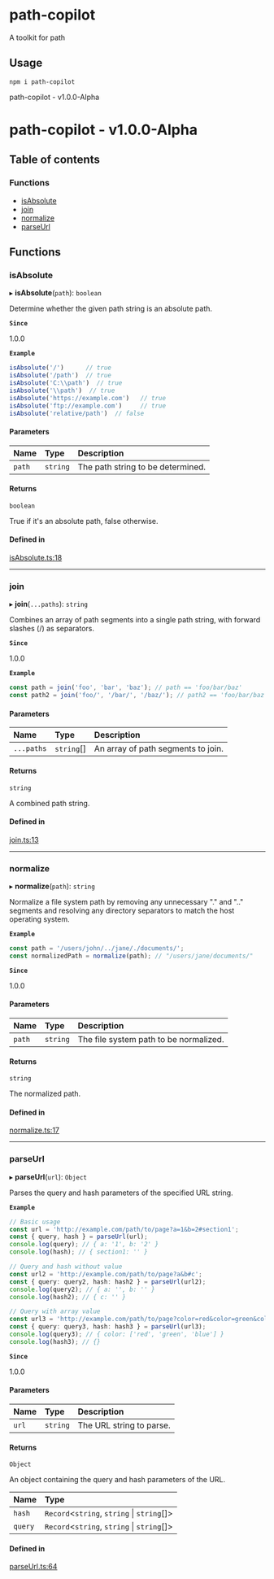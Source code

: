 # path-copilot

A toolkit for path

## Usage

```shell
npm i path-copilot
```


path-copilot - v1.0.0-Alpha

# path-copilot - v1.0.0-Alpha

## Table of contents

### Functions

- [isAbsolute](README.md#isabsolute)
- [join](README.md#join)
- [normalize](README.md#normalize)
- [parseUrl](README.md#parseurl)

## Functions

### isAbsolute

▸ **isAbsolute**(`path`): `boolean`

Determine whether the given path string is an absolute path.

**`Since`**

1.0.0

**`Example`**

```ts
isAbsolute('/')      // true
isAbsolute('/path')  // true
isAbsolute('C:\\path')  // true
isAbsolute('\\path')  // true
isAbsolute('https://example.com')   // true
isAbsolute('ftp://example.com')     // true
isAbsolute('relative/path')  // false
```

#### Parameters

| Name | Type | Description |
| :------ | :------ | :------ |
| `path` | `string` | The path string to be determined. |

#### Returns

`boolean`

True if it's an absolute path, false otherwise.

#### Defined in

[isAbsolute.ts:18](https://github.com/GavinBirkhoff/toolkit/blob/6646834/packages/pathkit/src/isAbsolute.ts#L18)

___

### join

▸ **join**(`...paths`): `string`

Combines an array of path segments into a single path string, with forward slashes (/) as separators.

**`Since`**

1.0.0

**`Example`**

```ts
const path = join('foo', 'bar', 'baz'); // path == 'foo/bar/baz'
const path2 = join('foo/', '/bar/', '/baz/'); // path2 == 'foo/bar/baz'
```

#### Parameters

| Name | Type | Description |
| :------ | :------ | :------ |
| `...paths` | `string`[] | An array of path segments to join. |

#### Returns

`string`

A combined path string.

#### Defined in

[join.ts:13](https://github.com/GavinBirkhoff/toolkit/blob/6646834/packages/pathkit/src/join.ts#L13)

___

### normalize

▸ **normalize**(`path`): `string`

Normalize a file system path by removing any unnecessary "." and ".." segments
and resolving any directory separators to match the host operating system.

**`Example`**

```ts
const path = '/users/john/../jane/./documents/';
const normalizedPath = normalize(path); // "/users/jane/documents/"
```

**`Since`**

1.0.0

#### Parameters

| Name | Type | Description |
| :------ | :------ | :------ |
| `path` | `string` | The file system path to be normalized. |

#### Returns

`string`

The normalized path.

#### Defined in

[normalize.ts:17](https://github.com/GavinBirkhoff/toolkit/blob/6646834/packages/pathkit/src/normalize.ts#L17)

___

### parseUrl

▸ **parseUrl**(`url`): `Object`

Parses the query and hash parameters of the specified URL string.

**`Example`**

```ts
// Basic usage
const url = 'http://example.com/path/to/page?a=1&b=2#section1';
const { query, hash } = parseUrl(url);
console.log(query); // { a: '1', b: '2' }
console.log(hash); // { section1: '' }

// Query and hash without value
const url2 = 'http://example.com/path/to/page?a&b#c';
const { query: query2, hash: hash2 } = parseUrl(url2);
console.log(query2); // { a: '', b: '' }
console.log(hash2); // { c: '' }

// Query with array value
const url3 = 'http://example.com/path/to/page?color=red&color=green&color=blue';
const { query: query3, hash: hash3 } = parseUrl(url3);
console.log(query3); // { color: ['red', 'green', 'blue'] }
console.log(hash3); // {}
```

**`Since`**

1.0.0

#### Parameters

| Name | Type | Description |
| :------ | :------ | :------ |
| `url` | `string` | The URL string to parse. |

#### Returns

`Object`

An object containing the query and hash parameters of the URL.

| Name | Type |
| :------ | :------ |
| `hash` | `Record`<`string`, `string` \| `string`[]\> |
| `query` | `Record`<`string`, `string` \| `string`[]\> |

#### Defined in

[parseUrl.ts:64](https://github.com/GavinBirkhoff/toolkit/blob/6646834/packages/pathkit/src/parseUrl.ts#L64)